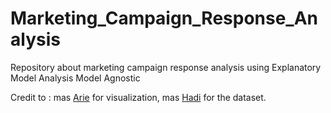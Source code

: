 # Marketing_Campaign_Response_Analysis
Repository about marketing campaign response analysis using Explanatory Model Analysis Model Agnostic

Credit to : mas [Arie](https://github.com/arienugroho050396) for visualization, mas [Hadi](https://github.com/hadimaster65555) for the dataset.
